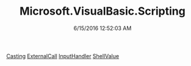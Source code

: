 ﻿---
title: Microsoft.VisualBasic.Scripting
date: 6/15/2016 12:52:03 AM
---

[Casting](T-Microsoft.VisualBasic.Scripting.Casting.html)
[ExternalCall](T-Microsoft.VisualBasic.Scripting.ExternalCall.html)
[InputHandler](T-Microsoft.VisualBasic.Scripting.InputHandler.html)
[ShellValue](T-Microsoft.VisualBasic.Scripting.ShellValue.html)
